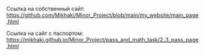 Ссылка на собственный сайт: https://github.com/Mikhaki/Minor_Project/blob/main/my_website/main_page.html

Ссылка на сайт с паспортом: https://mikhaki.github.io/Minor_Project/pass_and_math_task/2_3_pass_page.html
